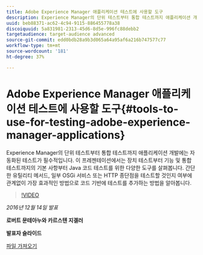 ```yaml
---
title: Adobe Experience Manager 애플리케이션 테스트에 사용할 도구
description: Experience Manager의 단위 테스트부터 통합 테스트까지 애플리케이션 개발에는 자동화된 테스트가 필수적입니다. 이 프레젠테이션에서는 장치 테스트부터 기능 및 통합 테스트까지의 기본 사항부터 Java 코드 테스트를 위한 다양한 도구를 살펴봅니다. 간단한 유틸리티 메서드, 일부 OSGi 서비스 또는 HTTP 종단점을 테스트할 것인지 여부에 관계없이 가장 효과적인 방법으로 코드 기반에 테스트를 추가하는 방법을 알아봅니다.
uuid: beb88371-ac62-4c94-9115-886455778a38
discoiquuid: 5a831981-2313-45d6-8d5e-996fc88debb2
targetaudience: target-audience advanced
source-git-commit: edd0bdb28a9b3d065a64a95af6a216b747577c77
workflow-type: tm+mt
source-wordcount: '181'
ht-degree: 37%

---
```


# Adobe Experience Manager 애플리케이션 테스트에 사용할 도구{#tools-to-use-for-testing-adobe-experience-manager-applications}

Experience Manager의 단위 테스트부터 통합 테스트까지 애플리케이션 개발에는 자동화된 테스트가 필수적입니다. 이 프레젠테이션에서는 장치 테스트부터 기능 및 통합 테스트까지의 기본 사항부터 Java 코드 테스트를 위한 다양한 도구를 살펴봅니다. 간단한 유틸리티 메서드, 일부 OSGi 서비스 또는 HTTP 종단점을 테스트할 것인지 여부에 관계없이 가장 효과적인 방법으로 코드 기반에 테스트를 추가하는 방법을 알아봅니다.

>[!VIDEO](https://video.tv.adobe.com/v/19302/?quality=9)

*2016년 12월 14일 발표*

**로버트 문테아누와 카르스텐 지겔러**

**발표자 슬라이드**

[파일 가져오기](assets/aem-gems-tools-for-testing-12-14-16.pdf)
<!--
[Get back to the Overview](https://helpx.adobe.com/experience-manager/kt/eseminars/gems/aem-index.html)
-->

